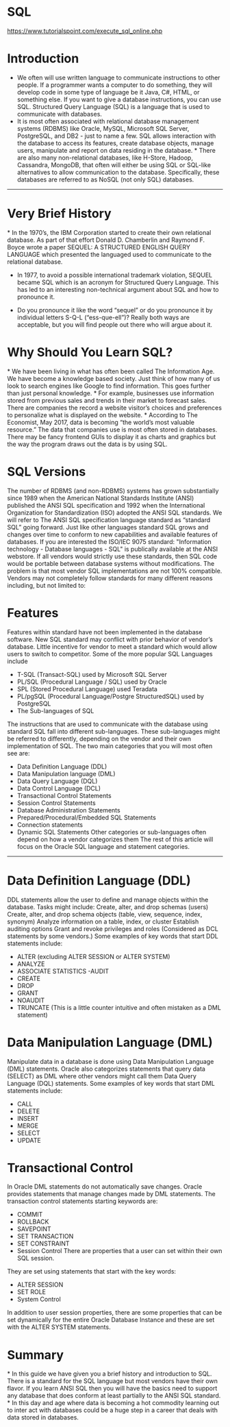 # SQL


https://www.tutorialspoint.com/execute_sql_online.php

<h1>Introduction</h1>

* We often will use written language to communicate instructions to other people. If a programmer wants a computer to do something, they will develop code in some type of language be it Java, C#, HTML, or something else. If you want to give a database instructions, you can use SQL. Structured Query Language (SQL) is a language that is used to communicate with databases. 
* It is most often associated with relational database management systems (RDBMS) like Oracle, MySQL, Microsoft SQL Server, PostgreSQL, and DB2 - just to name a few. SQL allows interaction with the database to access its features, create database objects, manage users, manipulate and report on data residing in the database. * There are also many non-relational databases, like H-Store, Hadoop, Cassandra, MongoDB, that often will either be using SQL or SQL-like alternatives to allow communication to the database. Specifically, these databases are referred to as NoSQL (not only SQL) databases.


<hr>
<h1> Very Brief History</h1>
* In the 1970’s, the IBM Corporation started to create their own relational database. As part of that effort Donald D. Chamberlin and Raymond F. Boyce wrote a paper SEQUEL: A STRUCTURED ENGLISH QUERY LANGUAGE which presented the languaged used to communicate to the relational database. 

* In 1977, to avoid a possible international trademark violation, SEQUEL became SQL which is an acronym for Structured Query Language. This has led to an interesting non-technical argument about SQL and how to pronounce it.

*  Do you pronounce it like the word “sequel” or do you pronounce it by individual letters S-Q-L (“ess-que-ell”)? Really both ways are acceptable, but you will find people out there who will argue about it.
<h1> Why Should You Learn SQL? </h1>
* We have been living in what has often been called The Information Age. We have become a knowledge based society. Just think of how many of us look to search engines like Google to find information. This goes further than just personal knowledge. 
* For example, businesses use information stored from previous sales and trends in their market to forecast sales. There are companies the record a website visitor’s choices and preferences to personalize what is displayed on the website.
*  According to The Economist, May 2017, data is becoming “the world’s most valuable resource.” The data that companies use is most often stored in databases. There may be fancy frontend GUIs to display it as charts and graphics but the way the program draws out the data is by using SQL.
<h1> SQL Versions </h1>
The number of RDBMS (and non-RDBMS) systems has grown substantially since 1989 when the American National Standards Institute (ANSI) published the ANSI SQL specification and 1992 when the International Organization for Standardization (ISO) adopted the ANSI SQL standards. We will refer to The ANSI SQL specification language standard as “standard SQL” going forward. Just like other languages standard SQL grows and changes over time to conform to new capabilities and available features of databases. If you are interested the ISO/IEC 9075 standard: "Information technology - Database languages - SQL" is publically available at the ANSI webstore. If all vendors would strictly use these standards, then SQL code would be portable between database systems without modifications. The problem is that most vendor SQL implementations are not 100% compatible. Vendors may not completely follow standards for many different reasons including, but not limited to:
<h1> Features </h1>
Features within standard have not been implemented in the database software.
New SQL standard may conflict with prior behavior of vendor’s database.
Little incentive for vendor to meet a standard which would allow users to switch to competitor.
Some of the more popular SQL Languages include

- T-SQL (Transact-SQL) used by Microsoft SQL Server
- PL/SQL (Procedural Language / SQL) used by Oracle
- SPL (Stored Procedural Language) used Teradata
- PL/pgSQL (Procedural Language/Postgre StructuredSQL) used by PostgreSQL
- The Sub-languages of SQL

The instructions that are used to communicate with the database using standard SQL fall into different sub-languages. These sub-languages might be referred to differently, depending on the vendor and their own implementation of SQL. The two main categories that you will most often see are:

- Data Definition Language (DDL)
- Data Manipulation language (DML)
- Data Query Language (DQL)
- Data Control Language (DCL)
- Transactional Control Statements
- Session Control Statements
- Database Administration Statements
- Prepared/Procedural/Embedded SQL Statements
- Connection statements
- Dynamic SQL Statements
Other categories or sub-languages often depend on how a vendor categorizes them
The rest of this article will focus on the Oracle SQL language and statement categories.
<hr>
<h1>Data Definition Language (DDL) </h1>
DDL statements allow the user to define and manage objects within the database. Tasks might include:
Create, alter, and drop schemas (users)
Create, alter, and drop schema objects (table, view, sequence, index, synonym)
Analyze information on a table, index, or cluster
Establish auditing options
Grant and revoke privileges and roles (Considered as DCL statements by some vendors.)
Some examples of key words that start DDL statements include:

- ALTER (excluding ALTER SESSION or ALTER SYSTEM)
- ANALYZE
- ASSOCIATE STATISTICS
-AUDIT
- CREATE
- DROP
- GRANT
- NOAUDIT
- TRUNCATE (This is a little counter intuitive and often mistaken as a DML statement)
<h1>Data Manipulation Language (DML) </h1>
Manipulate data in a database is done using Data Manipulation Language (DML) statements. Oracle also categorizes statements that query data (SELECT) as DML where other vendors might call them Data Query Language (DQL) statements. Some examples of key words that start DML statements include:

- CALL
- DELETE
- INSERT
- MERGE
- SELECT
- UPDATE
<h1> Transactional Control </h1>
In Oracle DML statements do not automatically save changes. Oracle provides statements that manage changes made by DML statements. The transaction control statements starting keywords are:

- COMMIT
- ROLLBACK
- SAVEPOINT
- SET TRANSACTION
- SET CONSTRAINT
- Session Control
There are properties that a user can set within their own SQL session. 

They are set using statements that start with the key words:

* ALTER SESSION
* SET ROLE
* System Control

In addition to user session properties, there are some properties that can be set dynamically for the entire Oracle Database Instance and these are set with the ALTER SYSTEM statements.

<h1> Summary </h1>
* In this guide we have given you a brief history and introduction to SQL. There is a standard for the SQL language but most vendors have their own flavor. If you learn ANSI SQL then you will have the basics need to support any database that does conform at least partially to the ANSI SQL standard. 
* In this day and age where data is becoming a hot commodity learning out to inter act with databases could be a huge step in a career that deals with data stored in databases.


